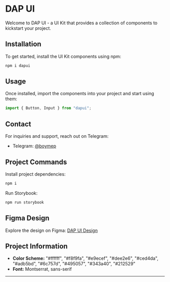# DAP UI

Welcome to DAP UI - a UI Kit that provides a collection of components to kickstart your project.

## Installation

To get started, install the UI Kit components using npm:

```bash
npm i dapui
```

## Usage

Once installed, import the components into your project and start using them:

```javascript
import { Button, Input } from "dapui";
```

## Contact

For inquiries and support, reach out on Telegram:

- Telegram: [@boymep](https://t.me/boymep)

## Project Commands

Install project dependencies:

```bash
npm i
```

Run Storybook:

```bash
npm run storybook
```

## Figma Design

Explore the design on Figma: [DAP UI Design](https://www.figma.com/example)

## Project Information

- **Color Scheme:** "#ffffff", "#f8f9fa", "#e9ecef", "#dee2e6", "#ced4da", "#adb5bd", "#6c757d", "#495057", "#343a40", "#212529"
- **Font:** Montserrat, sans-serif

---
